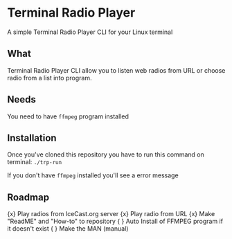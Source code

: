 # Terminal Radio Player

A simple Terminal Radio Player CLI for your Linux terminal

## What

Terminal Radio Player CLI allow you to listen web radios from URL or choose radio from a list into program.

## Needs

You need to have `ffmpeg` program installed

## Installation

Once you've cloned this repository you have to run this command on terminal: `./trp-run`

If you don't have `ffmpeg` installed you'll see a error message

## Roadmap

{x} Play radios from IceCast.org server
{x} Play radio from URL
{x} Make "ReadME" and "How-to" to repository
{ } Auto Install of FFMPEG program if it doesn't exist
{ } Make the MAN (manual)
